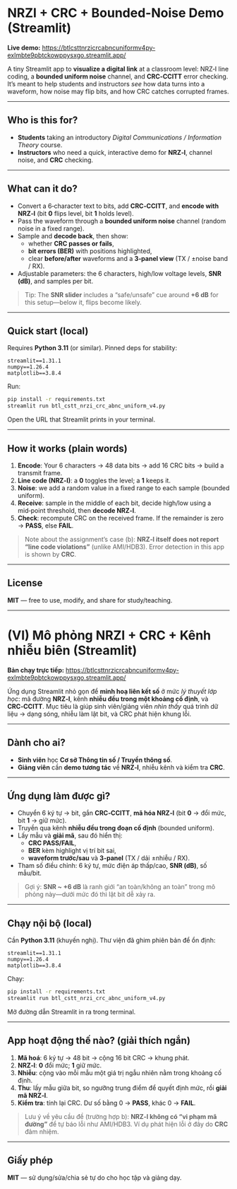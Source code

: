 # NRZI + CRC + Bounded-Noise Demo (Streamlit)

**Live demo:** https://btlcsttnrzicrcabncuniformv4py-exlmbte9pbtckowppysxgo.streamlit.app/

A tiny Streamlit app to **visualize a digital link** at a classroom level: NRZ‑I line coding, a **bounded uniform noise** channel, and **CRC‑CCITT** error checking. It’s meant to help students and instructors *see* how data turns into a waveform, how noise may flip bits, and how CRC catches corrupted frames.

---

## Who is this for?
- **Students** taking an introductory *Digital Communications / Information Theory* course.
- **Instructors** who need a quick, interactive demo for **NRZ‑I**, channel noise, and **CRC** checking.

---

## What can it do?
- Convert a 6‑character text to bits, add **CRC‑CCITT**, and **encode with NRZ‑I** (bit **0** flips level, bit **1** holds level).
- Pass the waveform through a **bounded uniform noise** channel (random noise in a fixed range).
- Sample and **decode back**, then show:
  - whether **CRC passes or fails**, 
  - **bit errors (BER)** with positions highlighted,
  - clear **before/after** waveforms and a **3‑panel view** (TX / ±noise band / RX).
- Adjustable parameters: the 6 characters, high/low voltage levels, **SNR (dB)**, and samples per bit.

> Tip: The **SNR slider** includes a “safe/unsafe” cue around **+6 dB** for this setup—below it, flips become likely.

---

## Quick start (local)
Requires **Python 3.11** (or similar). Pinned deps for stability:
```
streamlit==1.31.1
numpy==1.26.4
matplotlib==3.8.4
```
Run:
```bash
pip install -r requirements.txt
streamlit run btl_cstt_nrzi_crc_abnc_uniform_v4.py
```
Open the URL that Streamlit prints in your terminal.

---

## How it works (plain words)
1. **Encode**: Your 6 characters → 48 data bits → add 16 CRC bits → build a transmit frame.  
2. **Line code (NRZ‑I)**: a **0** toggles the level; a **1** keeps it.  
3. **Noise**: we add a random value in a fixed range to each sample (bounded uniform).  
4. **Receive**: sample in the middle of each bit, decide high/low using a mid‑point threshold, then **decode NRZ‑I**.  
5. **Check**: recompute CRC on the received frame. If the remainder is zero → **PASS**, else **FAIL**.
   
> Note about the assignment’s case (b): **NRZ‑I itself does not report “line code violations”** (unlike AMI/HDB3). Error detection in this app is shown by **CRC**.

---

## License
**MIT** — free to use, modify, and share for study/teaching.

---

# (VI) Mô phỏng NRZI + CRC + Kênh nhiễu biên (Streamlit)

**Bản chạy trực tiếp:** https://btlcsttnrzicrcabncuniformv4py-exlmbte9pbtckowppysxgo.streamlit.app/

Ứng dụng Streamlit nhỏ gọn để **minh hoạ liên kết số** ở mức *lý thuyết lớp học*: mã đường **NRZ‑I**, kênh **nhiễu đều trong một khoảng cố định**, và **CRC‑CCITT**. Mục tiêu là giúp sinh viên/giảng viên *nhìn thấy* quá trình dữ liệu → dạng sóng, nhiễu làm lật bit, và CRC phát hiện khung lỗi.

---

## Dành cho ai?
- **Sinh viên** học **Cơ sở Thông tin số / Truyền thông số**.
- **Giảng viên** cần **demo tương tác** về **NRZ‑I**, nhiễu kênh và kiểm tra **CRC**.

---

## Ứng dụng làm được gì?
- Chuyển 6 ký tự → bit, gắn **CRC‑CCITT**, **mã hóa NRZ‑I** (bit **0** → đổi mức, bit **1** → giữ mức).
- Truyền qua kênh **nhiễu đều trong đoạn cố định** (bounded uniform).
- Lấy mẫu và **giải mã**, sau đó hiển thị:
  - **CRC PASS/FAIL**, 
  - **BER** kèm highlight vị trí bit sai,
  - **waveform trước/sau** và **3-panel** (TX / dải ±nhiễu / RX).
- Tham số điều chỉnh: 6 ký tự, mức điện áp thấp/cao, **SNR (dB)**, số mẫu/bit.

> Gợi ý: **SNR ~ +6 dB** là ranh giới “an toàn/không an toàn” trong mô phỏng này—dưới mức đó thì lật bit dễ xảy ra.

---

## Chạy nội bộ (local)
Cần **Python 3.11** (khuyến nghị). Thư viện đã ghim phiên bản để ổn định:
```
streamlit==1.31.1
numpy==1.26.4
matplotlib==3.8.4
```
Chạy:
```bash
pip install -r requirements.txt
streamlit run btl_cstt_nrzi_crc_abnc_uniform_v4.py
```
Mở đường dẫn Streamlit in ra trong terminal.

---

## App hoạt động thế nào? (giải thích ngắn)
1. **Mã hoá**: 6 ký tự → 48 bit → cộng 16 bit CRC → khung phát.  
2. **NRZ‑I**: **0** đổi mức; **1** giữ mức.  
3. **Nhiễu**: cộng vào mỗi mẫu một giá trị ngẫu nhiên nằm trong khoảng cố định.  
4. **Thu**: lấy mẫu giữa bit, so ngưỡng trung điểm để quyết định mức, rồi **giải mã NRZ‑I**.  
5. **Kiểm tra**: tính lại CRC. Dư số bằng 0 → **PASS**, khác 0 → **FAIL**.

> Lưu ý về yêu cầu đề (trường hợp b): **NRZ‑I không có “vi phạm mã đường”** để tự báo lỗi như AMI/HDB3. Ví dụ phát hiện lỗi ở đây do **CRC** đảm nhiệm.

---

## Giấy phép
**MIT** — sử dụng/sửa/chia sẻ tự do cho học tập và giảng dạy.
